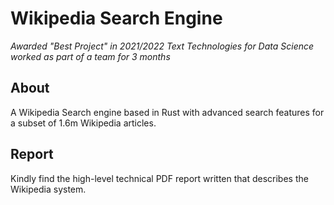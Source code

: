 # Wikipedia Search Engine
*Awarded "Best Project" in 2021/2022 Text Technologies for Data Science worked as part of a team for 3 months*
## About  

A Wikipedia Search engine based in Rust with advanced search features for a subset of 1.6m Wikipedia articles. 

## Report
Kindly find the high-level technical PDF report written that describes the Wikipedia system.
